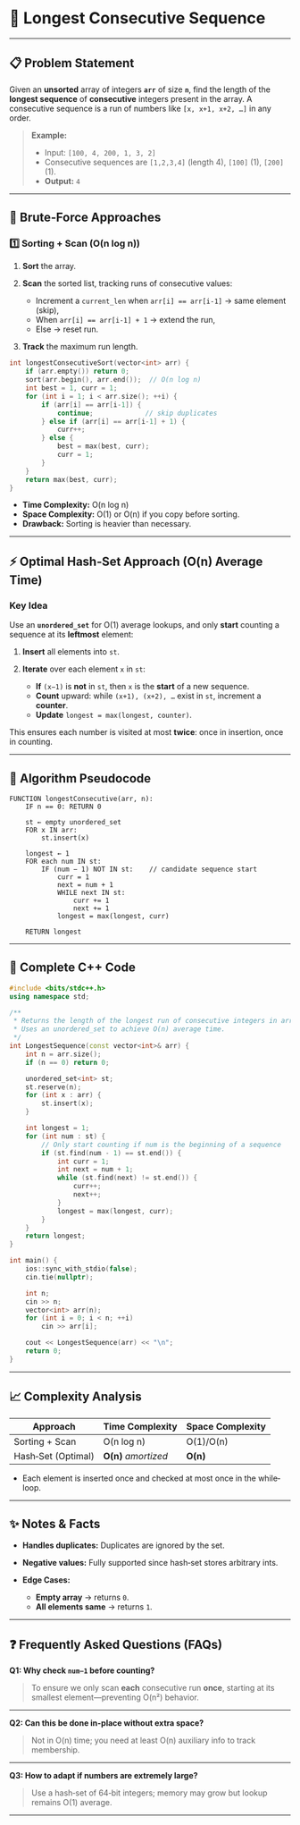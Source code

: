 # 🔗 Longest Consecutive Sequence

---

## 📋 Problem Statement

Given an **unsorted** array of integers **`arr`** of size **`n`**, find the length of the **longest sequence** of **consecutive** integers present in the array. A consecutive sequence is a run of numbers like `[x, x+1, x+2, …]` in any order.

> **Example:**
>
> * Input: `[100, 4, 200, 1, 3, 2]`
> * Consecutive sequences are `[1,2,3,4]` (length 4), `[100]` (1), `[200]` (1).
> * **Output:** `4`

---

## 🐢 Brute‑Force Approaches

### 1️⃣ Sorting + Scan (O(n log n))

1. **Sort** the array.
2. **Scan** the sorted list, tracking runs of consecutive values:

   * Increment a `current_len` when `arr[i] == arr[i-1]` → same element (skip),
   * When `arr[i] == arr[i-1] + 1` → extend the run,
   * Else → reset run.
3. **Track** the maximum run length.

```cpp
int longestConsecutiveSort(vector<int> arr) {
    if (arr.empty()) return 0;
    sort(arr.begin(), arr.end());  // O(n log n)
    int best = 1, curr = 1;
    for (int i = 1; i < arr.size(); ++i) {
        if (arr[i] == arr[i-1]) {
            continue;             // skip duplicates
        } else if (arr[i] == arr[i-1] + 1) {
            curr++;
        } else {
            best = max(best, curr);
            curr = 1;
        }
    }
    return max(best, curr);
}
```

* **Time Complexity:** O(n log n)
* **Space Complexity:** O(1) or O(n) if you copy before sorting.
* **Drawback:** Sorting is heavier than necessary.

---

## ⚡ Optimal Hash‐Set Approach (O(n) Average Time)

### **Key Idea**

Use an **`unordered_set`** for O(1) average lookups, and only **start** counting a sequence at its **leftmost** element:

1. **Insert** all elements into `st`.
2. **Iterate** over each element `x` in `st`:

   * **If** `(x−1)` is **not** in `st`, then `x` is the **start** of a new sequence.
   * **Count** upward: while `(x+1), (x+2), …` exist in `st`, increment a **counter**.
   * **Update** `longest = max(longest, counter)`.

This ensures each number is visited at most **twice**: once in insertion, once in counting.

---

## 📝 Algorithm Pseudocode

```text
FUNCTION longestConsecutive(arr, n):
    IF n == 0: RETURN 0

    st ← empty unordered_set
    FOR x IN arr:
        st.insert(x)

    longest ← 1
    FOR each num IN st:
        IF (num − 1) NOT IN st:    // candidate sequence start
            curr = 1
            next = num + 1
            WHILE next IN st:
                curr += 1
                next += 1
            longest = max(longest, curr)

    RETURN longest
```

---

## 💾 Complete C++ Code

```cpp
#include <bits/stdc++.h>
using namespace std;

/**
 * Returns the length of the longest run of consecutive integers in arr.
 * Uses an unordered_set to achieve O(n) average time.
 */
int LongestSequence(const vector<int>& arr) {
    int n = arr.size();
    if (n == 0) return 0;

    unordered_set<int> st;
    st.reserve(n);
    for (int x : arr) {
        st.insert(x);
    }

    int longest = 1;
    for (int num : st) {
        // Only start counting if num is the beginning of a sequence
        if (st.find(num - 1) == st.end()) {
            int curr = 1;
            int next = num + 1;
            while (st.find(next) != st.end()) {
                curr++;
                next++;
            }
            longest = max(longest, curr);
        }
    }
    return longest;
}

int main() {
    ios::sync_with_stdio(false);
    cin.tie(nullptr);

    int n;
    cin >> n;
    vector<int> arr(n);
    for (int i = 0; i < n; ++i)
        cin >> arr[i];

    cout << LongestSequence(arr) << "\n";
    return 0;
}
```

---

## 📈 Complexity Analysis

| Approach           | Time Complexity      | Space Complexity |
| ------------------ | -------------------- | ---------------- |
| Sorting + Scan     | O(n log n)           | O(1)/O(n)        |
| Hash‑Set (Optimal) | **O(n)** *amortized* | **O(n)**         |

* Each element is inserted once and checked at most once in the while‐loop.

---

## ✨ Notes & Facts

* **Handles duplicates:** Duplicates are ignored by the set.
* **Negative values:** Fully supported since hash‐set stores arbitrary ints.
* **Edge Cases:**

  * **Empty array** → returns `0`.
  * **All elements same** → returns `1`.

---

## ❓ Frequently Asked Questions (FAQs)

**Q1: Why check `num−1` before counting?**

> To ensure we only scan **each** consecutive run **once**, starting at its smallest element—preventing O(n²) behavior.

---

**Q2: Can this be done in-place without extra space?**

> Not in O(n) time; you need at least O(n) auxiliary info to track membership.

---

**Q3: How to adapt if numbers are extremely large?**

> Use a hash‐set of 64‐bit integers; memory may grow but lookup remains O(1) average.

---
